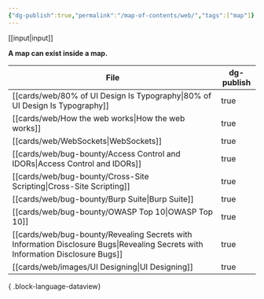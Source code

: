 ```yaml
---
{"dg-publish":true,"permalink":"/map-of-contents/web/","tags":["map"]}
---
```


[[input\|input]]

**A map can exist inside a map.**

| File                                                                                                                               | dg-publish |
| ---------------------------------------------------------------------------------------------------------------------------------- | ---------- |
| [[cards/web/80% of UI Design Is Typography\|80% of UI Design Is Typography]]                                                    | true       |
| [[cards/web/How the web works\|How the web works]]                                                                              | true       |
| [[cards/web/WebSockets\|WebSockets]]                                                                                            | true       |
| [[cards/web/bug-bounty/Access Control and IDORs\|Access Control and IDORs]]                                                     | true       |
| [[cards/web/bug-bounty/Cross-Site Scripting\|Cross-Site Scripting]]                                                             | true       |
| [[cards/web/bug-bounty/Burp Suite\|Burp Suite]]                                                                                 | true       |
| [[cards/web/bug-bounty/OWASP Top 10\|OWASP Top 10]]                                                                             | true       |
| [[cards/web/bug-bounty/Revealing Secrets with Information Disclosure Bugs\|Revealing Secrets with Information Disclosure Bugs]] | true       |
| [[cards/web/images/UI Designing\|UI Designing]]                                                                                 | true       |

{ .block-language-dataview}

